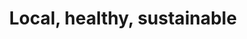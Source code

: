 ---
title: 'Local, healthy, sustainable'
url: 'https://www.agricool.co/fr'
countries:
  - fr
categories:
  - 1e06ea25-373d-440c-9abd-408710b475d0
description: >-
  Des fruits et légumes, cultivés au coeur des villes, à moins de 15km de leur
  lieu de consommation. Frais, locaux, sans pesticides.
image: null
twitter: _agricool
blueprint: action

---